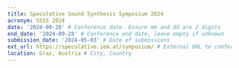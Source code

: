 ```yaml
---
title: Speculative Sound Synthesis Symposium 2024
acronym: SSSS 2024
date: '2024-09-26' # Conference date. Ensure mm and dd are 2 digits
end_date: '2024-09-28' # Conference end date, leave empty if unknown
submission_date: '2024-05-03' # Date of submissions
ext_url: https://speculative.iem.at/symposium/ # External URL to conference website
location: Graz, Austria # City, Country
---
```

